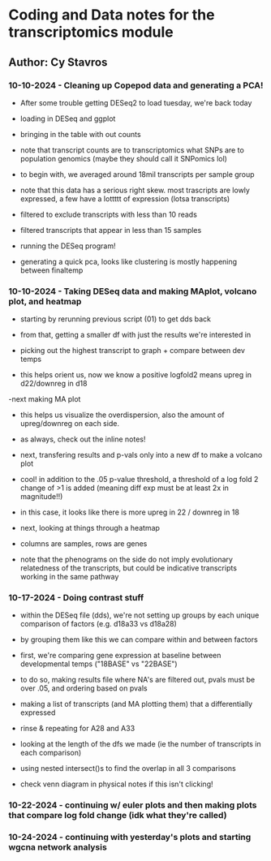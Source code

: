# Coding and Data notes for the transcriptomics module

## Author: Cy Stavros

### 10-10-2024 - Cleaning up Copepod data and generating a PCA!

- After some trouble getting DESeq2 to load tuesday, we're back today

- loading in DESeq and ggplot

- bringing in the table with out counts

- note that transcript counts are to transcriptomics what SNPs are to population genomics (maybe they should call it SNPomics lol)

- to begin with, we averaged around 18mil transcripts per sample group 

- note that this data has a serious right skew. most trascripts are lowly expressed, a few have a lottttt of expression (lotsa transcripts)

- filtered to exclude transcripts with less than 10 reads

- filtered transcripts that appear in less than 15 samples

- running the DESeq program!

- generating a quick pca, looks like clustering is mostly happening between finaltemp

### 10-10-2024 - Taking DESeq data and making MAplot, volcano plot, and heatmap

- starting by rerunning previous script (01) to get dds back

- from that, getting a smaller df with just the results we're interested in

- picking out the highest transcript to graph + compare between dev temps

- this helps orient us, now we know a positive logfold2 means upreg in d22/downreg in d18

-next making MA plot

- this helps us visualize the overdispersion, also the amount of upreg/downreg on each side.

- as always, check out the inline notes!

- next, transfering results and p-vals only into a new df to make a volcano plot

- cool! in addition to the .05 p-value threshold, a threshold of a log fold 2 change of >1 is added (meaning diff exp must be at least 2x in magnitude!!)

- in this case, it looks like there is more upreg in 22 / downreg in 18

- next, looking at things through a heatmap

- columns are samples, rows are genes

- note that the phenograms on the side do not imply evolutionary relatedness of the transcripts,
but could be indicative transcripts working in the same pathway

### 10-17-2024 - Doing contrast stuff

- within the DESeq file (dds), we're not setting up groups by each unique comparison of factors (e.g. d18a33 vs d18a28)

- by grouping them like this we can compare within and between factors

- first, we're comparing gene expression at baseline between developmental temps ("18BASE" vs "22BASE")

- to do so, making results file where NA's are filtered out, pvals must be over .05, and ordering based on pvals

- making a list of transcripts (and MA plotting them) that a differentially expressed

- rinse & repeating for A28 and A33

- looking at the length of the dfs we made (ie the number of transcripts in each comparison)

- using nested intersect()s to find the overlap in all 3 comparisons

- check venn diagram in physical notes if this isn't clicking!

### 10-22-2024 - continuing w/ euler plots and then making plots that compare log fold change (idk what they're called)
### 10-24-2024 - continuing with yesterday's plots and starting wgcna network analysis
